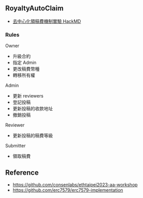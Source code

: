 ## RoyaltyAutoClaim

- [去中心化領稿費機制實驗 HackMD](https://hackmd.io/@nic619/SkZDIp2GJl?utm_source=substack&utm_medium=email)

### Rules

Owner
- 升級合約
- 指定 Admin
- 更改稿費幣種
- 轉移所有權

Admin
- 更新 reviewers
- 登記投稿
- 更新投稿的收款地址
- 撤銷投稿

Reviewer
- 更新投稿的稿費等級

Submitter
- 領取稿費

## Reference

- https://github.com/consenlabs/ethtaipei2023-aa-workshop
- https://github.com/erc7579/erc7579-implementation
